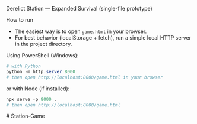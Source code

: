 Derelict Station — Expanded Survival (single-file prototype)


How to run
- The easiest way is to open `game.html` in your browser.
- For best behavior (localStorage + fetch), run a simple local HTTP server in the project directory.


Using PowerShell (Windows):

```powershell
# with Python
python -m http.server 8000
# then open http://localhost:8000/game.html in your browser
```

or with Node (if installed):

```powershell
npx serve -p 8000 .
# then open http://localhost:8000/game.html
```



#   S t a t i o n - G a m e 
 
 

